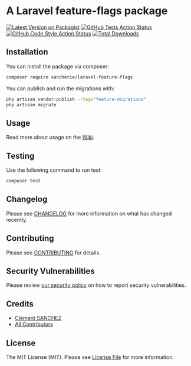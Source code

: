 # A Laravel feature-flags package

[![Latest Version on Packagist](https://img.shields.io/packagist/v/sancherie/laravel-feature-flags.svg?style=flat-square)](https://packagist.org/packages/sancherie/laravel-feature-flags)
[![GitHub Tests Action Status](https://img.shields.io/github/workflow/status/sancherie/laravel-feature-flags/run-tests?label=tests)](https://github.com/sancherie/laravel-feature-flags/actions?query=workflow%3Arun-tests+branch%3Amain)
[![GitHub Code Style Action Status](https://img.shields.io/github/workflow/status/sancherie/laravel-feature-flags/Check%20&%20fix%20styling?label=code%20style)](https://github.com/sancherie/feature/actions?query=workflow%3A"Check+%26+fix+styling"+branch%3Amain)
[![Total Downloads](https://img.shields.io/packagist/dt/sancherie/laravel-feature-flags.svg?style=flat-square)](https://packagist.org/packages/sancherie/laravel-feature-flags)

## Installation

You can install the package via composer:

```bash
composer require sancherie/laravel-feature-flags
```

You can publish and run the migrations with:

```bash
php artisan vendor:publish --tag="feature-migrations"
php artisan migrate
```

## Usage

Read more about usage on the [Wiki](https://github.com/sancherie/laravel-feature-flags/wiki).

## Testing
Use the following command to run test:
```bash
composer test
```

## Changelog

Please see [CHANGELOG](CHANGELOG.md) for more information on what has changed recently.

## Contributing

Please see [CONTRIBUTING](https://github.com/spatie/.github/blob/main/CONTRIBUTING.md) for details.

## Security Vulnerabilities

Please review [our security policy](../../security/policy) on how to report security vulnerabilities.

## Credits

- [Clément SANCHEZ](https://github.com/sancherie)
- [All Contributors](../../contributors)

## License

The MIT License (MIT). Please see [License File](LICENSE.md) for more information.
